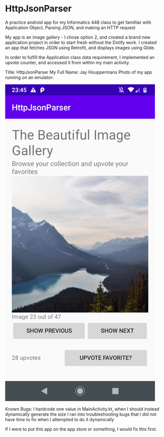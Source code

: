 # HttpJsonParser
A practice android app for my Informatics 448 class to get 
familliar with Application Object, Parsing JSON, and making an HTTP request

My app is an image gallery - I chose option 2, and created a brand new 
application project in order to start fresh without the Dotify work. I created
an app that fetches JSON using Retrofit, and displays images using Glide. 

In order to fulfill the Application class data requirement, I implemented
an upvote counter, and accessed it from within my main activity. 

Title: HttpJsonParser
My Full Name: Jay Houppermans
Photo of my app running on an emulator:

![image of it working](https://github.com/jhoupps/HttpJsonParser/blob/hw4/screenshot.png)


Known Bugs:
I hardcode one value in MainActivity.kt, when I should instead dynamically generate the size
I ran into troubleshooting bugs that I did not have time to fix when I attempted to do it dynamically

If I were to put this app on the app store or something, I would fix this first.
